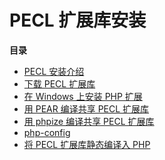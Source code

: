 PECL 扩展库安装
===============

**目录**

-   [PECL 安装介绍](/install/pecl/intro.html)
-   [下载 PECL 扩展库](/install/pecl/downloads.html)
-   [在 Windows 上安装 PHP 扩展](/install/pecl/windows.html)
-   [用 PEAR 编译共享 PECL 扩展库](/install/pecl/pear.html)
-   [用 phpize 编译共享 PECL 扩展库](/install/pecl/phpize.html)
-   [php-config](/install/pecl/php-config.html)
-   [将 PECL 扩展库静态编译入 PHP](/install/pecl/static.html)
